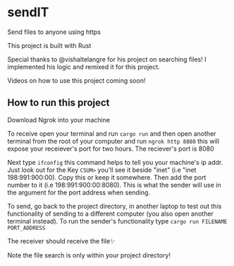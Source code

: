# sendIT
Send files to anyone using https

This project is built with Rust

Special thanks to @vishaltelangre for his project on searching files! I implemented his logic and remixed it for this project.

Videos on how to use this project coming soon!

## How to run this project

Download Ngrok into your machine

To receive open your terminal and run `cargo run` and then open another terminal from the root of your computer and run `ngrok http 8080` this will expose your receiever's port for two hours. The reciever's port is 8080

Next type `ifconfig` this command helps to tell you your machine's ip addr. Just look out for the Key `CSUM>` you'll see it beside "inet" (i.e "inet 198:991:900:00). Copy this or keep it somewhere. Then add the port number to it (i.e 198:991:900:00:8080). This is what the sender will use in the argument for the port address when sending.

To send, go back to the project directory, in another laptop to test out this functionality of sending to a different computer (you also open another terminal instead). To run the sender's functionality type `cargo run FILENAME PORT_ADDRESS` 

The receiver should receive the file✨

Note the file search is only within your project directory!

